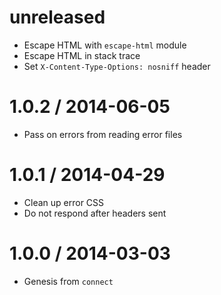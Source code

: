 unreleased
==========

  * Escape HTML with `escape-html` module
  * Escape HTML in stack trace
  * Set `X-Content-Type-Options: nosniff` header

1.0.2 / 2014-06-05
==================

  * Pass on errors from reading error files

1.0.1 / 2014-04-29
==================

  * Clean up error CSS
  * Do not respond after headers sent

1.0.0 / 2014-03-03
==================

  * Genesis from `connect`
